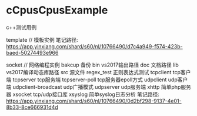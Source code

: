 # cCpusCpusExample
c++测试用例

template  // 模板实例
	笔记路径:
	https://app.yinxiang.com/shard/s60/nl/10766490/d7c4a949-f574-423b-baed-50274493e966

socket // 网络编程实例
	bakcup 备份
	bin vs2017输出路径
	doc 文档路径
	lib vs2017编译动态库路径
	src 源文件
		regex_test 正则表达式测试
		tcpclient tcp客户端
		tcpserver  tcp服务端
		tcpserver-poll tcp服务器epoll方式
		udpclient udp客户端
		udpclient-broadcast udp广播模式
		udpserver udp服务端
		xhttp 简单php服务器
		xsocket  tcp/udp接口库
		xsyslog 简单syslog日志分析
	笔记路径:
		https://app.yinxiang.com/shard/s60/nl/10766490/0d2bf298-9137-4e01-8b33-8ce666931d4d
